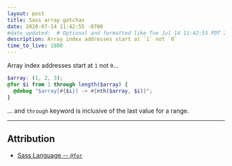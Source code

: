 ```yaml
---
layout: post
title: Sass array gotchas
date: 2020-07-14 11:42:55 -0700
#date_updated:  # Optional and formatted like Tue Jul 14 11:42:55 PDT 2020 above
description: Array index addresses start at `1` not `0`
time_to_live: 1800
---
```




Array index addresses start at `1` not `0`...


```scss
$array: (1, 2, 3);
@for $i from 1 through length($array) {
  @debug "$array[#{$i}] -> #{nth($array, $i)}";
}
```


... and `through` keyword is inclusive of the last value for a range.


___


## Attribution
[heading__attribution]: #attribution


- [Sass Language -- `@for`](https://sass-lang.com/documentation/at-rules/control/for)
